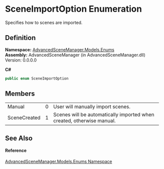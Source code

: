 # SceneImportOption Enumeration


Specifies how to scenes are imported.



## Definition
**Namespace:** <a href="N_AdvancedSceneManager_Models_Enums.md">AdvancedSceneManager.Models.Enums</a>  
**Assembly:** AdvancedSceneManager (in AdvancedSceneManager.dll) Version: 0.0.0.0

**C#**
``` C#
public enum SceneImportOption
```



## Members
<table>
<tr>
<td>Manual</td>
<td>0</td>
<td>User will manually import scenes.</td></tr>
<tr>
<td>SceneCreated</td>
<td>1</td>
<td>Scenes will be automatically imported when created, otherwise manual.</td></tr>
</table>

## See Also


#### Reference
<a href="N_AdvancedSceneManager_Models_Enums.md">AdvancedSceneManager.Models.Enums Namespace</a>  
